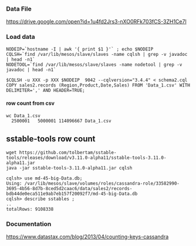 ### Data File
https://drive.google.com/open?id=1u4fd2Jrs3-nXO0RFk703fCS-3ZH1Ce7l

### Load data
```
NODEIP=`hostname -I | awk '{ print $1 }'` ; echo $NODEIP
CQLSH=`find /var/lib/mesos/slave/slaves -name cqlsh | grep -v javadoc | head -n1`
NODETOOL=`find /var/lib/mesos/slave/slaves -name nodetool | grep -v javadoc | head -n1`

$CQLSH -u XXX -p XXX $NODEIP  9042 --cqlversion="3.4.4" < schema2.cql
COPY sales2.records (Region,Product,Date,Sales) FROM 'Data_1.csv' WITH DELIMITER=',' AND HEADER=TRUE;
```
#### row count from csv
```
wc Data_1.csv 
  2500001   5000001 114096667 Data_1.csv
```
## sstable-tools row count
```
wget https://github.com/tolbertam/sstable-tools/releases/download/v3.11.0-alpha11/sstable-tools-3.11.0-alpha11.jar
java -jar sstable-tools-3.11.0-alpha11.jar cqlsh

cqlsh> use md-45-big-Data.db;
Using: /var/lib/mesos/slave/volumes/roles/cassandra-role/33582990-3695-4b56-8d7b-8ced5d2caac6/data/sales2/records-bdb44de0eca511e9ab7eb157f20092f7/md-45-big-Data.db
cqlsh> describe sstables ;
..
totalRows: 9108338
```
### Documentation
https://www.datastax.com/blog/2013/04/counting-keys-cassandra  
